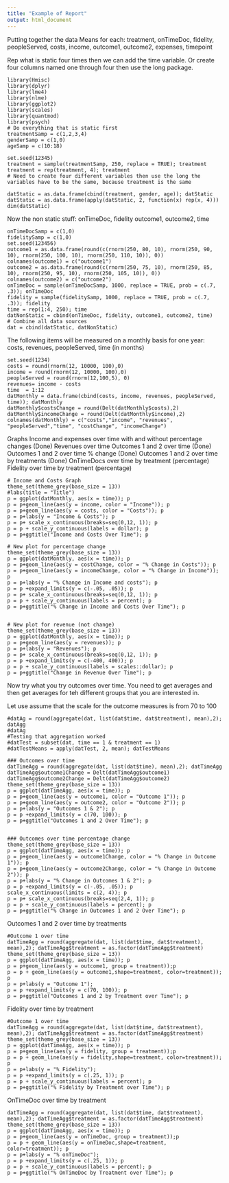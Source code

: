 ```yaml
---
title: "Example of Report"
output: html_document
---
```

Putting together the data
Means for each: treatment, onTimeDoc, fidelity, peopleServed, costs, income, outcome1, outcome2, expenses, timepoint

Rep what is static four times then we can add the time variable.  Or create four columns named one through four then use the long package.
```{r, echo=FALSE, message=FALSE, warning=FALSE}
library(Hmisc)
library(dplyr)
library(lme4)
library(nlme)
library(ggplot2)
library(scales)
library(quantmod)
library(psych)
# Do everything that is static first 
treatmentSamp = c(1,2,3,4)
genderSamp = c(1,0)
ageSamp = c(10:18)

set.seed(12345)
treatment = sample(treatmentSamp, 250, replace = TRUE); treatment
treatment = rep(treatment, 4); treatment
# Need to create four different variables then use the long the variables have to be the same, because treatment is the same

datStatic = as.data.frame(cbind(treatment, gender, age)); datStatic
datStatic = as.data.frame(apply(datStatic, 2, function(x) rep(x, 4)))
dim(datStatic)
```
Now the non static stuff: onTimeDoc, fidelity outcome1, outcome2, time
```{r, echo=FALSE, message=FALSE, warning=FALSE}
onTimeDocSamp = c(1,0)
fidelitySamp = c(1,0)
set.seed(123456)
outcome1 = as.data.frame(round(c(rnorm(250, 80, 10), rnorm(250, 90, 10), rnorm(250, 100, 10), rnorm(250, 110, 10)), 0))
colnames(outcome1) = c("outcome1")
outcome2 = as.data.frame(round(c(rnorm(250, 75, 10), rnorm(250, 85, 10), rnorm(250, 95, 10), rnorm(250, 105, 10)), 0))
colnames(outcome2) = c("outcome2")
onTimeDoc = sample(onTimeDocSamp, 1000, replace = TRUE, prob = c(.7, .3)); onTimeDoc
fidelity = sample(fidelitySamp, 1000, replace = TRUE, prob = c(.7, .3)); fidelity
time = rep(1:4, 250); time
datNonStatic = cbind(onTimeDoc, fidelity, outcome1, outcome2, time)
# Combine all data sources
dat = cbind(datStatic, datNonStatic)
```
The following items will be measured on a monthly basis for one year: costs, revenues, peopleServed, time (in months)
```{r, echo=FALSE, message=FALSE, warning=FALSE}
set.seed(1234)
costs = round(rnorm(12, 10000, 100),0)
income = round(rnorm(12, 10000, 100),0)
peopleServed = round(rnorm(12,100,5), 0)
revenues= income - costs
time  = 1:12
datMonthly = data.frame(cbind(costs, income, revenues, peopleServed, time)); datMonthly
datMonthly$costsChange = round(Delt(datMonthly$costs),2)
datMonthly$incomeChange = round(Delt(datMonthly$income),2)
colnames(datMonthly) = c("costs","income", "revenues", "peopleServed","time", "costChange", "incomeChange")
```
Graphs
Income and expenses over time with and without percentage changes  (Done)
Revenues over time
Outcomes 1 and 2 over time (Done)
Outcomes 1 and 2 over time % change (Done)
Outcomes 1 and 2 over time by treatments (Done)
OnTimeDocs over time by treatment (percentage)
Fidelity over time by treatment (percentage)
```{r, echo=FALSE, message=FALSE, warning=FALSE}
# Income and Costs Graph
theme_set(theme_grey(base_size = 13))
#labs(title = "Title")
p = ggplot(datMonthly, aes(x = time)); p
p = p+geom_line(aes(y = income, color = "Income")); p
p = p+geom_line(aes(y = costs, color = "Costs")); p
p = p+labs(y = "Income & Costs"); p
p = p+ scale_x_continuous(breaks=seq(0,12, 1)); p
p = p + scale_y_continuous(labels = dollar); p
p = p+ggtitle("Income and Costs Over Time"); p

# New plot for percentage change
theme_set(theme_grey(base_size = 13))
p = ggplot(datMonthly, aes(x = time)); p
p = p+geom_line(aes(y = costChange, color = "% Change in Costs")); p
p = p+geom_line(aes(y = incomeChange, color = "% Change in Income")); p
p = p+labs(y = "% Change in Income and costs"); p
p = p +expand_limits(y = c(-.05, .05)); p
p = p+ scale_x_continuous(breaks=seq(0,12, 1)); p
p = p + scale_y_continuous(labels = percent); p
p = p+ggtitle("% Change in Income and Costs Over Time"); p


# New plot for revenue (not change)
theme_set(theme_grey(base_size = 13))
p = ggplot(datMonthly, aes(x = time)); p
p = p+geom_line(aes(y = revenues)); p
p = p+labs(y = "Revenues"); p
p = p+ scale_x_continuous(breaks=seq(0,12, 1)); p
p = p +expand_limits(y = c(-400, 400)); p
p = p + scale_y_continuous(labels = scales::dollar); p
p = p+ggtitle("Change in Revenue Over Time"); p

```
Now try what you try outcomes over time.  You need to get averages and then get averages for teh different groups that you are interested in.

Let use assume that the scale for the outcome measures is from 70 to 100 
```{r, message=FALSE, warning=FALSE, echo=FALSE}
#datAg = round(aggregate(dat, list(dat$time, dat$treatment), mean),2); datAgg
#datAg
#Testing that aggregation worked
#datTest = subset(dat, time == 1 & treatment == 1)
#datTestMeans = apply(datTest, 2, mean); datTestMeans

### Outcomes over time
datTimeAgg = round(aggregate(dat, list(dat$time), mean),2); datTimeAgg
datTimeAgg$outcome1Change = Delt(datTimeAgg$outcome1)
datTimeAgg$outcome2Change = Delt(datTimeAgg$outcome2)
theme_set(theme_grey(base_size = 13))
p = ggplot(datTimeAgg, aes(x = time)); p
p = p+geom_line(aes(y = outcome1, color = "Outcome 1")); p
p = p+geom_line(aes(y = outcome2, color = "Outcome 2")); p
p = p+labs(y = "Outcomes 1 & 2"); p
p = p +expand_limits(y = c(70, 100)); p
p = p+ggtitle("Outcomes 1 and 2 Over Time"); p


### Outcomes over time percentage change
theme_set(theme_grey(base_size = 13))
p = ggplot(datTimeAgg, aes(x = time)); p
p = p+geom_line(aes(y = outcome1Change, color = "% Change in Outcome 1")); p
p = p+geom_line(aes(y = outcome2Change, color = "% Change in Outcome 2")); p
p = p+labs(y = "% Change in Outcomes 1 & 2"); p
p = p +expand_limits(y = c(-.05, .05)); p
scale_x_continuous(limits = c(2, 4)); p
p = p+ scale_x_continuous(breaks=seq(2,4, 1)); p
p = p + scale_y_continuous(labels = percent); p
p = p+ggtitle("% Change in Outcomes 1 and 2 Over Time"); p

```
Outcomes 1 and 2 over time by treatments 
```{r, message=FALSE, warning=FALSE, echo=FALSE}
#Outcome 1 over time 
datTimeAgg = round(aggregate(dat, list(dat$time, dat$treatment), mean),2); datTimeAgg$treatment = as.factor(datTimeAgg$treatment)
theme_set(theme_grey(base_size = 13))
p = ggplot(datTimeAgg, aes(x = time)); p
p = p+geom_line(aes(y = outcome1, group = treatment));p 
p = p + geom_line(aes(y = outcome1,shape=treatment, color=treatment)); p
p = p+labs(y = "Outcome 1"); 
p = p +expand_limits(y = c(70, 100)); p
p = p+ggtitle("Outcomes 1 and 2 by Treatment over Time"); p
```
Fidelity over time by treatment
```{r, message=FALSE, warning=FALSE, echo=FALSE}
#Outcome 1 over time 
datTimeAgg = round(aggregate(dat, list(dat$time, dat$treatment), mean),2); datTimeAgg$treatment = as.factor(datTimeAgg$treatment)
theme_set(theme_grey(base_size = 13))
p = ggplot(datTimeAgg, aes(x = time)); p
p = p+geom_line(aes(y = fidelity, group = treatment));p 
p = p + geom_line(aes(y = fidelity,shape=treatment, color=treatment)); p
p = p+labs(y = "% Fidelity"); 
p = p +expand_limits(y = c(.25, 1)); p
p = p + scale_y_continuous(labels = percent); p
p = p+ggtitle("% Fidelity by Treatment over Time"); p
```
OnTimeDoc over time by treatment
```{r, message=FALSE, warning=FALSE, echo=FALSE}
datTimeAgg = round(aggregate(dat, list(dat$time, dat$treatment), mean),2); datTimeAgg$treatment = as.factor(datTimeAgg$treatment)
theme_set(theme_grey(base_size = 13))
p = ggplot(datTimeAgg, aes(x = time)); p
p = p+geom_line(aes(y = onTimeDoc, group = treatment));p 
p = p + geom_line(aes(y = onTimeDoc,shape=treatment, color=treatment)); p
p = p+labs(y = "% onTimeDoc"); 
p = p +expand_limits(y = c(.25, 1)); p
p = p + scale_y_continuous(labels = percent); p
p = p+ggtitle("% OnTimeDoc by Treatment over Time"); p
```



